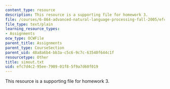 ```yaml
---
content_type: resource
description: This resource is a supporting file for homework 3.
file: /courses/6-864-advanced-natural-language-processing-fall-2005/efc7d4c295ee790901f85f9a7d60f019_simout.txt
file_type: text/plain
learning_resource_types:
- Assignments
ocw_type: OCWFile
parent_title: Assignments
parent_type: CourseSection
parent_uid: 48a8a6b4-bb3a-c5c6-9c7c-63540f644c1f
resourcetype: Other
title: simout.txt
uid: efc7d4c2-95ee-7909-01f8-5f9a7d60f019
---
```

This resource is a supporting file for homework 3.

